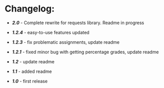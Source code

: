 
# Changelog:
* ***2.0*** - Complete rewrite for requests library. Readme in progress

* ***1.2.4*** - easy-to-use features updated

* ***1.2.3*** - fix problematic assignments, update readme

* ***1.2.1*** - fixed minor bug with getting percentage grades, update readme

* ***1.2*** - update readme

* ***1.1*** - added readme

* ***1.0*** - first release